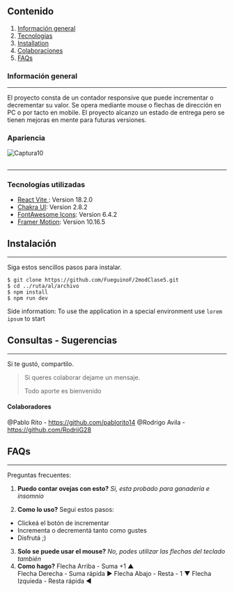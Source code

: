 ## Contenido
1. [Información general](#general-info)
2. [Tecnologías](#technologies)
3. [Installation](#installation)
4. [Colaboraciones](#collaboration)
5. [FAQs](#faqs)
### Información general
***
El proyecto consta de un contador responsive que puede incrementar o decrementar su valor. Se opera mediante mouse o flechas de dirección en PC o por tacto en mobile.
El proyecto alcanzo un estado de entrega pero se tienen mejoras en mente para futuras versiones.
### Apariencia
![Captura10](https://i.imgur.com/tntsclR.png)
## 
***
### Tecnologías utilizadas
* [React Vite ](https://example.com): Version 18.2.0
* [Chakra UI](https://example.com): Version 2.8.2
* [FontAwesome Icons](https://fontawesome.com/icons): Version 6.4.2
* [Framer Motion](https://www.framer.com/motion/): Version 10.16.5
## Instalación
***
Siga estos sencillos pasos para instalar. 
```
$ git clone https://github.com/FueguinoF/2modClase5.git
$ cd ../ruta/al/archivo
$ npm install
$ npm run dev
```
Side information: To use the application in a special environment use ```lorem ipsum``` to start
## Consultas - Sugerencias
***
Si te gustó, compartilo.
> Si queres colaborar dejame un mensaje. 
> 
> Todo aporte es bienvenido

#### Colaboradores
@Pablo Rito - https://github.com/pablorito14
@Rodrigo Avila -https://github.com/RodriiG28 
## FAQs
***
Preguntas frecuentes:

1. **Puedo contar ovejas con esto?**
_Si, esta probado para ganadería e insomnio_

2. **Como lo uso?** 
Seguí estos pasos:
* Clickeá el botón de incrementar 
* Incrementa o decrementá tanto como gustes
* Disfrutá ;)
3. **Solo se puede usar el mouse?**
*No, podes utilizar las flechas del teclado también*
4. **Como hago?**
 Flecha Arriba  -   Suma +1  ▲  
 Flecha Derecha -  Suma rápida ►
 Flecha Abajo -   Resta - 1   ▼
 Flecha Izquieda -   Resta rápida ◄
